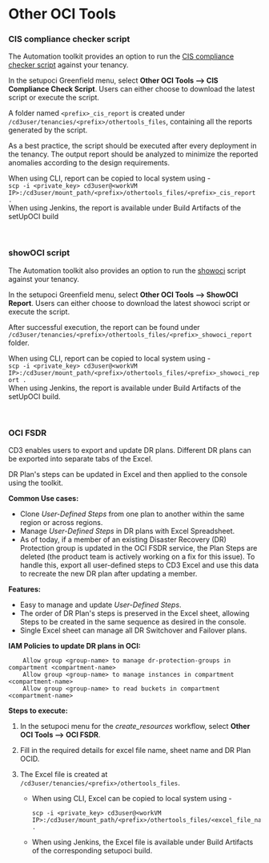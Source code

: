 # **Other OCI Tools**

### CIS compliance checker script

The Automation toolkit provides an option to run the [CIS compliance checker script](https://github.com/oracle-quickstart/oci-cis-landingzone-quickstart/blob/main/compliance-script.md) against your tenancy.

In the setupoci Greenfield menu, select **Other OCI Tools --> CIS Compliance Check Script**. Users can either choose to download the latest script or execute the script.  

A folder named ```<prefix>_cis_report``` is created under ```/cd3user/tenancies/<prefix>/othertools_files```, containing all the reports generated by the script.

As a best practice, the script should be executed after every deployment in the tenancy. The output report should be analyzed to minimize the reported anomalies according to the design requirements.

When using CLI, report can be copied to local system using -<br>
```scp -i <private_key> cd3user@<workVM IP>:/cd3user/mount_path/<prefix>/othertools_files/<prefix>_cis_report .```<br>
When using Jenkins, the report is available under Build Artifacts of the setUpOCI build 

<br>

### showOCI script

The Automation toolkit also provides an option to run the [showoci](https://github.com/adizohar/showoci) script against your tenancy.

In the setupoci Greenfield menu, select **Other OCI Tools --> ShowOCI Report**. Users can either choose to download the latest showoci script or execute the script. 

After successful execution, the report can be found under ```/cd3user/tenancies/<prefix>/othertools_files/<prefix>_showoci_report``` folder. 

When using CLI, report can be copied to local system using -<br>
```scp -i <private_key> cd3user@<workVM IP>:/cd3user/mount_path/<prefix>/othertools_files/<prefix>_showoci_report .```<br>
When using Jenkins, the report is available under Build Artifacts of the setUpOCI build.

<br>

### OCI FSDR 


CD3 enables users to export and update DR plans. Different DR plans can be exported into separate tabs of the Excel.<br>

DR Plan's steps can be updated in Excel and then applied to the console using the toolkit.


<b>Common Use cases:</b>

- Clone <i>User-Defined Steps</i> from one plan to another within the same region or across regions.
- Manage <i>User-Defined Steps</i> in DR plans with Excel Spreadsheet.
- As of today, if a member of an existing Disaster Recovery (DR) Protection group is updated in the OCI FSDR service, the Plan Steps are deleted (the product team is actively working on a fix for this issue). To handle this, export all user-defined steps to CD3 Excel and use this data to recreate the new DR plan after updating a member.

<b>Features:</b>

- Easy to manage and update <i>User-Defined Steps</i>.
- The order of  DR Plan's steps is preserved in the Excel sheet, allowing Steps to be created in the same sequence as desired in the console.
- Single Excel sheet can manage all DR Switchover and Failover plans.

<b>IAM Policies to update DR plans in OCI:</b>

```
    Allow group <group-name> to manage dr-protection-groups in compartment <compartment-name>
    Allow group <group-name> to manage instances in compartment <compartment-name>
    Allow group <group-name> to read buckets in compartment <compartment-name>

```

<b>Steps to execute:</b>

1. In the setupoci menu for the *create_resources* workflow, select **Other OCI Tools --> OCI FSDR**.

2. Fill in the required details for excel file name, sheet name and DR Plan OCID.

3. The Excel file is created at ```/cd3user/tenancies/<prefix>/othertools_files```.

    - When using CLI, Excel can be copied to local system using -<br>

        ```
        scp -i <private_key> cd3user@<workVM IP>:/cd3user/mount_path/<prefix>/othertools_files/<excel_file_name> .
        
        ```

    - When using Jenkins, the Excel file is available under Build Artifacts of the corresponding setupoci build.




